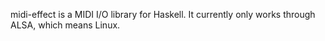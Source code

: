midi-effect is a MIDI I/O library for Haskell.
It currently only works through ALSA, which means Linux.
